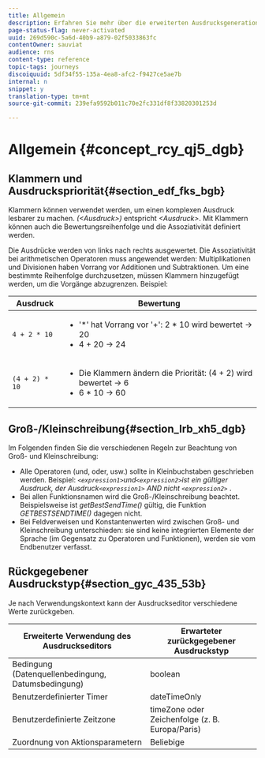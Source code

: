 ```yaml
---
title: Allgemein
description: Erfahren Sie mehr über die erweiterten Ausdrucksgenerationen
page-status-flag: never-activated
uuid: 269d590c-5a6d-40b9-a879-02f5033863fc
contentOwner: sauviat
audience: rns
content-type: reference
topic-tags: journeys
discoiquuid: 5df34f55-135a-4ea8-afc2-f9427ce5ae7b
internal: n
snippet: y
translation-type: tm+mt
source-git-commit: 239efa9592b011c70e2fc331df8f33820301253d

---
```



# Allgemein {#concept_rcy_qj5_dgb}

## Klammern und Ausdruckspriorität{#section_edf_fks_bgb}

Klammern können verwendet werden, um einen komplexen Ausdruck lesbarer zu machen. _(&lt;Ausdruck>)_ entspricht _&lt;Ausdruck>_. Mit Klammern können auch die Bewertungsreihenfolge und die Assoziativität definiert werden.

Die Ausdrücke werden von links nach rechts ausgewertet. Die Assoziativität bei arithmetischen Operatoren muss angewendet werden: Multiplikationen und Divisionen haben Vorrang vor Additionen und Subtraktionen. Um eine bestimmte Reihenfolge durchzusetzen, müssen Klammern hinzugefügt werden, um die Vorgänge abzugrenzen. Beispiel:

<!--```5 + 2 * 10 = 25, and (5 + 2) * 10 = 70```-->

| Ausdruck | Bewertung |
|--- |--- |
| `4 + 2 * 10` | <ul><li>&#39;*&#39; hat Vorrang vor &#39;+&#39;: 2 * 10 wird bewertet → 20</li><li>4 + 20 → 24</li></ul> |
| `(4 + 2) * 10` | <ul><li>Die Klammern ändern die Priorität: (4 + 2) wird bewertet → 6</li><li> 6 * 10 → 60</li></ul> |

## Groß-/Kleinschreibung{#section_lrb_xh5_dgb}

Im Folgenden finden Sie die verschiedenen Regeln zur Beachtung von Groß- und Kleinschreibung:

* Alle Operatoren (und, oder, usw.) sollte in Kleinbuchstaben geschrieben werden. Beispiel: _`<expression1>`und`<expression2>`_ist ein gültiger Ausdruck, der Ausdruck_`<expression1>` AND nicht `<expression2>`_ .
* Bei allen Funktionsnamen wird die Groß-/Kleinschreibung beachtet. Beispielsweise ist _getBestSendTime()_ gültig, die Funktion _GETBESTSENDTIME()_ dagegen nicht.
* Bei Feldverweisen und Konstantenwerten wird zwischen Groß- und Kleinschreibung unterschieden: sie sind keine integrierten Elemente der Sprache (im Gegensatz zu Operatoren und Funktionen), werden sie vom Endbenutzer verfasst.

## Rückgegebener Ausdruckstyp{#section_gyc_435_53b}

Je nach Verwendungskontext kann der Ausdruckseditor verschiedene Werte zurückgeben.

| Erweiterte Verwendung des Ausdruckseditors | Erwarteter zurückgegebener Ausdruckstyp |
|--- |--- |
| Bedingung (Datenquellenbedingung, Datumsbedingung) | boolean |
| Benutzerdefinierter Timer | dateTimeOnly |
| Benutzerdefinierte Zeitzone | timeZone oder Zeichenfolge (z. B. Europa/Paris) |
| Zuordnung von Aktionsparametern | Beliebige |
